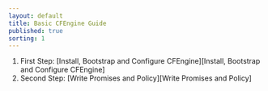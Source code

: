 ```yaml
---
layout: default
title: Basic CFEngine Guide
published: true
sorting: 1
---
```


1. First Step: [Install, Bootstrap and Configure CFEngine][Install, Bootstrap and Configure CFEngine]
2. Second Step: [Write Promises and Policy][Write Promises and Policy]